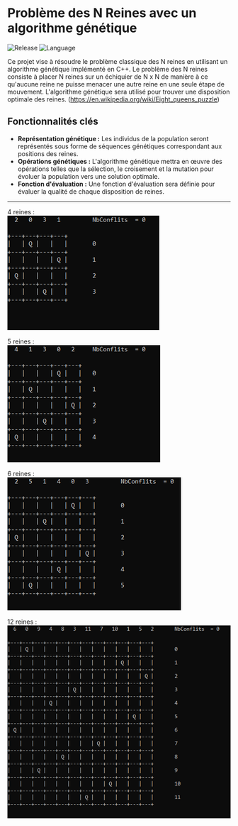 # Problème des N Reines avec un algorithme génétique

![Release](https://img.shields.io/badge/Release-v1.0.0-blueviolet)
![Language](https://img.shields.io/badge/Language-C++-blue)

Ce projet vise à résoudre le problème classique des N reines en utilisant un algorithme génétique implémenté en C++. Le problème des N reines consiste à placer N reines sur un échiquier de N x N de manière à ce qu'aucune reine ne puisse menacer une autre reine en une seule étape de mouvement. L'algorithme génétique sera utilisé pour trouver une disposition optimale des reines. (https://en.wikipedia.org/wiki/Eight_queens_puzzle)

## Fonctionnalités clés

- **Représentation génétique :** Les individus de la population seront représentés sous forme de séquences génétiques correspondant aux positions des reines.
- **Opérations génétiques :** L'algorithme génétique mettra en œuvre des opérations telles que la sélection, le croisement et la mutation pour évoluer la population vers une solution optimale.
- **Fonction d'évaluation :** Une fonction d'évaluation sera définie pour évaluer la qualité de chaque disposition de reines.

---

4 reines : <br />
![Image1](assets/4x4.png)
<br />

5 reines : <br />
![Image2](assets/5x5.png)
<br />

6 reines : <br />
![Image3](assets/6x6.png)
<br />

12 reines : <br />
![Image4](assets/12x12.png)
